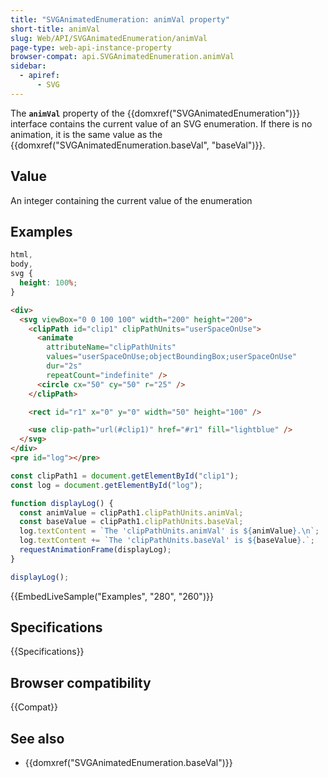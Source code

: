 ```yaml
---
title: "SVGAnimatedEnumeration: animVal property"
short-title: animVal
slug: Web/API/SVGAnimatedEnumeration/animVal
page-type: web-api-instance-property
browser-compat: api.SVGAnimatedEnumeration.animVal
sidebar:
  - apiref:
      - SVG
---
```


The **`animVal`** property of the {{domxref("SVGAnimatedEnumeration")}} interface contains the current value of an SVG enumeration. If there is no animation, it is the same value as the {{domxref("SVGAnimatedEnumeration.baseVal", "baseVal")}}.

## Value

An integer containing the current value of the enumeration

## Examples

```css hidden
html,
body,
svg {
  height: 100%;
}
```

```html
<div>
  <svg viewBox="0 0 100 100" width="200" height="200">
    <clipPath id="clip1" clipPathUnits="userSpaceOnUse">
      <animate
        attributeName="clipPathUnits"
        values="userSpaceOnUse;objectBoundingBox;userSpaceOnUse"
        dur="2s"
        repeatCount="indefinite" />
      <circle cx="50" cy="50" r="25" />
    </clipPath>

    <rect id="r1" x="0" y="0" width="50" height="100" />

    <use clip-path="url(#clip1)" href="#r1" fill="lightblue" />
  </svg>
</div>
<pre id="log"></pre>
```

```js
const clipPath1 = document.getElementById("clip1");
const log = document.getElementById("log");

function displayLog() {
  const animValue = clipPath1.clipPathUnits.animVal;
  const baseValue = clipPath1.clipPathUnits.baseVal;
  log.textContent = `The 'clipPathUnits.animVal' is ${animValue}.\n`;
  log.textContent += `The 'clipPathUnits.baseVal' is ${baseValue}.`;
  requestAnimationFrame(displayLog);
}

displayLog();
```

{{EmbedLiveSample("Examples", "280", "260")}}

## Specifications

{{Specifications}}

## Browser compatibility

{{Compat}}

## See also

- {{domxref("SVGAnimatedEnumeration.baseVal")}}
